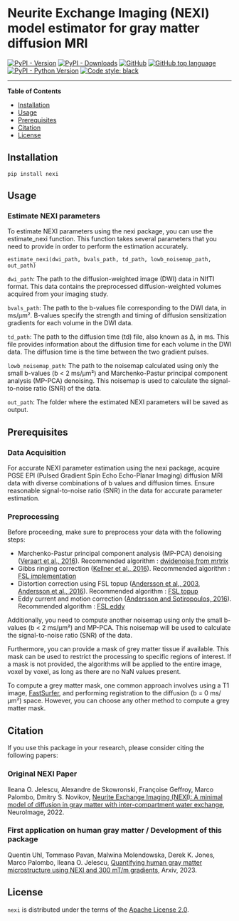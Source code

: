 # Neurite Exchange Imaging (NEXI) model estimator for gray matter diffusion MRI

[![PyPI - Version](https://img.shields.io/pypi/v/nexi.svg)](https://pypi.org/project/nexi)
[![PyPI - Downloads](https://img.shields.io/pypi/dm/nexi)](#)
[![GitHub](https://img.shields.io/github/license/QuentinUhl/nexi)](#)
[![GitHub top language](https://img.shields.io/github/languages/top/QuentinUhl/nexi?color=lightgray)](#)
[![PyPI - Python Version](https://img.shields.io/pypi/pyversions/nexi.svg)](https://pypi.org/project/nexi)
[![Code style: black](https://img.shields.io/badge/code%20style-black-000000.svg)](https://github.com/psf/black)

-----

**Table of Contents**

- [Installation](#installation)
- [Usage](#usage)
- [Prerequisites](#prerequisites)
- [Citation](#citation)
- [License](#license)

## Installation

```console
pip install nexi
```

## Usage

### Estimate NEXI parameters

To estimate NEXI parameters using the nexi package, you can use the estimate_nexi function. This function takes several parameters that you need to provide in order to perform the estimation accurately.

```
estimate_nexi(dwi_path, bvals_path, td_path, lowb_noisemap_path, out_path)
```

`dwi_path`: The path to the diffusion-weighted image (DWI) data in NIfTI format. This data contains the preprocessed diffusion-weighted volumes acquired from your imaging study.

`bvals_path`: The path to the b-values file corresponding to the DWI data, in ms/µm². B-values specify the strength and timing of diffusion sensitization gradients for each volume in the DWI data.

`td_path`: The path to the diffusion time (td) file, also known as Δ, in ms. This file provides information about the diffusion time for each volume in the DWI data. The diffusion time is the time between the two gradient pulses. 

`lowb_noisemap_path`: The path to the noisemap calculated using only the small b-values (b < 2 ms/µm²) and Marchenko-Pastur principal component analysis (MP-PCA) denoising. This noisemap is used to calculate the signal-to-noise ratio (SNR) of the data.

`out_path`: The folder where the estimated NEXI parameters will be saved as output.

## Prerequisites

### Data Acquisition

For accurate NEXI parameter estimation using the nexi package, acquire PGSE EPI (Pulsed Gradient Spin Echo Echo-Planar Imaging) diffusion MRI data with diverse combinations of b values and diffusion times. Ensure reasonable signal-to-noise ratio (SNR) in the data for accurate parameter estimation.

### Preprocessing

Before proceeding, make sure to preprocess your data with the following steps:
- Marchenko-Pastur principal component analysis (MP-PCA) denoising ([Veraart et al., 2016](https://doi.org/10.1016/j.neuroimage.2016.08.016)). Recommended algorithm : [dwidenoise from mrtrix](https://mrtrix.readthedocs.io/en/dev/reference/commands/dwidenoise.html)
- Gibbs ringing correction ([Kellner et al., 2016](https://doi.org/10.1002/mrm.26054)). Recommended algorithm : [FSL implementation](https://bitbucket.org/reisert/unring/src/master/)
- Distortion correction using FSL topup ([Andersson et al., 2003](https://doi.org/10.1002/mrm.10335), [Andersson et al., 2016](https://doi.org/10.1016/j.neuroimage.2015.10.019)). Recommended algorithm : [FSL topup](https://fsl.fmrib.ox.ac.uk/fsl/fslwiki/topup)
- Eddy current and motion correction ([Andersson and Sotiropoulos, 2016](https://doi.org/10.1016/j.neuroimage.2015.12.037)). Recommended algorithm : [FSL eddy](https://fsl.fmrib.ox.ac.uk/fsl/fslwiki/eddy)

Additionally, you need to compute another noisemap using only the small b-values (b < 2 ms/µm²) and MP-PCA. This noisemap will be used to calculate the signal-to-noise ratio (SNR) of the data.

Furthermore, you can provide a mask of grey matter tissue if available. This mask can be used to restrict the processing to specific regions of interest. If a mask is not provided, the algorithms will be applied to the entire image, voxel by voxel, as long as there are no NaN values present.

To compute a grey matter mask, one common approach involves using a T1 image, [FastSurfer](https://deep-mi.org/research/fastsurfer/), and performing registration to the diffusion (b = 0 ms/µm²) space. However, you can choose any other method to compute a grey matter mask.

## Citation

If you use this package in your research, please consider citing the following papers:

### Original NEXI Paper

Ileana O. Jelescu, Alexandre de Skowronski, Françoise Geffroy, Marco Palombo, Dmitry S. Novikov, [Neurite Exchange Imaging (NEXI): A minimal model of diffusion in gray matter with inter-compartment water exchange](https://www.sciencedirect.com/science/article/pii/S1053811922003986), NeuroImage, 2022.

### First application on human gray matter / Development of this package

Quentin Uhl, Tommaso Pavan, Malwina Molendowska, Derek K. Jones, Marco Palombo, Ileana O. Jelescu, [Quantifying human gray matter microstructure using NEXI and 300 mT/m gradients](https://arxiv.org/abs/2307.09492), Arxiv, 2023.


## License

`nexi` is distributed under the terms of the [Apache License 2.0](https://spdx.org/licenses/Apache-2.0.html).
